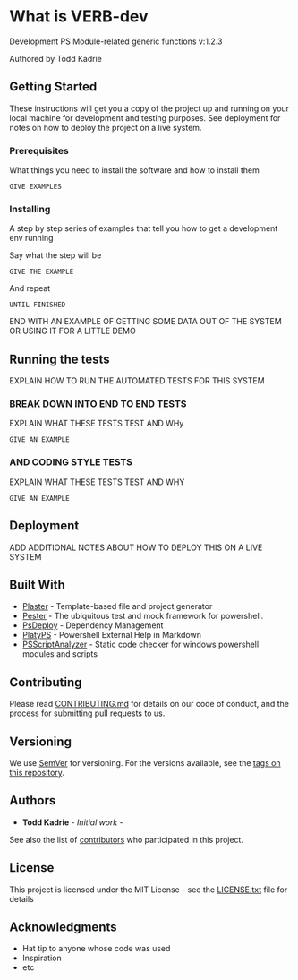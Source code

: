 # What is VERB-dev

Development PS Module-related generic functions v:1.2.3

Authored by Todd Kadrie

## Getting Started

These instructions will get you a copy of the project up and running on your local machine for development and testing purposes. See deployment for notes on how to deploy the project on a live system.

### Prerequisites

What things you need to install the software and how to install them

```
GIVE EXAMPLES
```

### Installing

A step by step series of examples that tell you how to get a development env running

Say what the step will be

```
GIVE THE EXAMPLE
```

And repeat

```
UNTIL FINISHED
```

END WITH AN EXAMPLE OF GETTING SOME DATA OUT OF THE SYSTEM OR USING IT FOR A LITTLE DEMO

## Running the tests

EXPLAIN HOW TO RUN THE AUTOMATED TESTS FOR THIS SYSTEM

### BREAK DOWN INTO END TO END TESTS

EXPLAIN WHAT THESE TESTS TEST AND WHy

```
GIVE AN EXAMPLE
```

### AND CODING STYLE TESTS

EXPLAIN WHAT THESE TESTS TEST AND WHY

```
GIVE AN EXAMPLE
```

## Deployment

ADD ADDITIONAL NOTES ABOUT HOW TO DEPLOY THIS ON A LIVE SYSTEM

## Built With

* [Plaster](https://github.com/PowerShell/Plaster/) - Template-based file and project generator 
* [Pester](https://github.com/pester/Pester) - The ubiquitous test and mock framework for powershell.
* [PsDeploy](https://github.com/RamblingCookieMonster/PSDeploy/) - Dependency Management
* [PlatyPS](https://github.com/PowerShell/platyPS/) - Powershell External Help in Markdown
* [PSScriptAnalyzer](https://github.com/PowerShell/PSScriptAnalyzer) - Static code checker for windows powershell modules and scripts

## Contributing

Please read [CONTRIBUTING.md](https://gist.github.com/PROJECT/IDNUMBER) for details on our code of conduct, and the process for submitting pull requests to us.

## Versioning

We use [SemVer](http://semver.org/) for versioning. For the versions available, see the [tags on this repository](https://github.com/YOUR/PROJECT/TAGS). 

## Authors

* **Todd Kadrie** - *Initial work* - [](https://www.toddomation.com)

See also the list of [contributors](https://github.com/YOUR/PROJECT/contributors) who participated in this project.

## License

This project is licensed under the MIT License - see the [LICENSE.txt](LICENSE.txt) file for details

## Acknowledgments

* Hat tip to anyone whose code was used
* Inspiration
* etc
